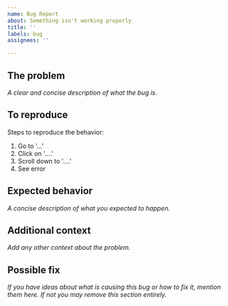```yaml
---
name: Bug Report
about: Something isn't working properly
title: ''
labels: bug
assignees: ''

---
```


## The problem

*A clear and concise description of what the bug is.*

## To reproduce

Steps to reproduce the behavior:
1. Go to '...'
2. Click on '....'
3. Scroll down to '....'
4. See error

## Expected behavior

*A concise description of what you expected to happen.*

## Additional context

*Add any other context about the problem.*

## Possible fix

*If you have ideas about what is causing this bug or how to fix it, mention them here. If not you may remove this section entirely.*
